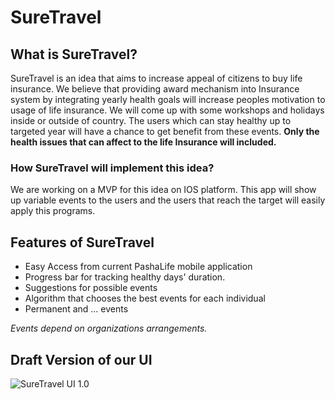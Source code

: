 # SureTravel

## What is SureTravel?
SureTravel is an idea that aims to increase appeal of citizens to buy life insurance. We believe that providing award mechanism into Insurance system by integrating yearly health goals will increase peoples motivation to usage of life insurance. We will come up with some workshops and holidays inside or outside of country. The users which can stay healthy up to targeted year will have a chance to get benefit from these events. **Only the health issues that can affect to the life Insurance will included.**

### How SureTravel will implement this idea?
We are working on a MVP for this idea on IOS platform. This app will show up variable events to the users and the users that reach the target will easily apply this programs.

## Features of SureTravel
- Easy Access from current PashaLife mobile application
- Progress bar for tracking healthy days' duration.
- Suggestions for possible events
- Algorithm that chooses the best events for each individual
- Permanent and ... events

_Events depend on organizations arrangements._

## Draft Version of our UI 

![SureTravel UI 1.0](D:\GitHub\SureTravel-iOS\Media\UI_1.0.png)